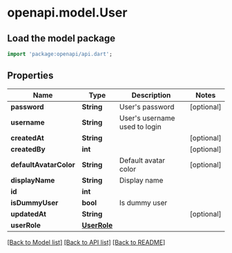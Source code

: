 # openapi.model.User

## Load the model package
```dart
import 'package:openapi/api.dart';
```

## Properties
Name | Type | Description | Notes
------------ | ------------- | ------------- | -------------
**password** | **String** | User's password | [optional] 
**username** | **String** | User's username used to login | 
**createdAt** | **String** |  | [optional] 
**createdBy** | **int** |  | [optional] 
**defaultAvatarColor** | **String** | Default avatar color | [optional] 
**displayName** | **String** | Display name | 
**id** | **int** |  | 
**isDummyUser** | **bool** | Is dummy user | 
**updatedAt** | **String** |  | [optional] 
**userRole** | [**UserRole**](UserRole.md) |  | 

[[Back to Model list]](../README.md#documentation-for-models) [[Back to API list]](../README.md#documentation-for-api-endpoints) [[Back to README]](../README.md)


